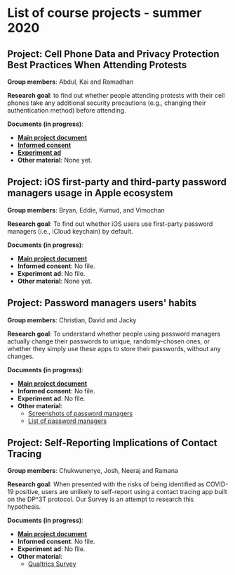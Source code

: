 
# List of course projects - summer 2020

## Project: Cell Phone Data and Privacy Protection Best Practices When Attending Protests

**Group members**: Abdul, Kai and Ramadhan

**Research goal**: to find out whether people attending protests with their cell phones take any additional security precautions (e.g., changing their authentication method) before attending.

**Documents (in progress)**:
- [**Main project document**](https://docs.google.com/document/d/1tBWRMS0xz1Q16NQmkDW-P79LRBPh6c5pHB4Hr9ZfH2g/edit?usp=sharing)
- [**Informed consent**](https://docs.google.com/document/d/1iRPOI0lMoJI6-yP8QTcyo91U_cGYBppfJ2nVlHtI9j4/edit?usp=sharing)
- [**Experiment ad**](https://docs.google.com/document/d/1yf06I6upAWCMuijCzX4wpB4cXdENFFophkp2bqlP4lU/edit?usp=sharing)
- **Other material**: None yet.



## Project: iOS first-party and third-party password managers usage in Apple ecosystem

**Group members**: Bryan, Eddie, Kumud, and Vimochan

**Research goal**: To find out whether iOS users use first-party password managers (i.e., iCloud keychain) by default.

**Documents (in progress)**:

- [**Main project document**](https://docs.google.com/document/d/112IFjrraeM0-MkxICwxx7fViW4EZK__x5SxsFvPltHg/edit?skip_itp2_check=true)
- **Informed consent**: No file.
- **Experiment ad**: No file.
- **Other material**: None yet.



## Project: Password managers users' habits

**Group members**: Christian, David and Jacky

**Research goal**: To understand whether people using password managers actually change their passwords to unique, randomly-chosen ones, or whether they simply use these apps to store their passwords, without any changes.

**Documents (in progress)**:
- [**Main project document**](https://docs.google.com/document/d/1PcKQS6WLADMc7Z-20VEEeBV1BkFKwFP-XWiuB2WX8cE/)
- **Informed consent**: No file.
- **Experiment ad**: No file.
- **Other material**:
	* [Screenshots of password managers](https://docs.google.com/document/d/18OQupG3eBOmBYJSOpbtzbVdTG7VgtXB5alBTo6WV8kw/)
	* [List of password managers](https://docs.google.com/spreadsheets/d/15pRoX49MkOVoM3aXq1mbRLdT7YeFzjmsfCVUXfnErOc/)



## Project: Self-Reporting Implications of Contact Tracing

**Group members**: Chukwunenye, Josh, Neeraj and Ramana

**Research goal**: When presented with the risks of being identified as COVID-19 positive, users are unlikely to self-report using a contact tracing app built on the DP^3T protocol. Our Survey is an attempt to research this hypothesis.

**Documents (in progress)**:
- [**Main project document**](https://docs.google.com/document/d/1FKP_jbdsaTcGE5-zU595v_sNa7HyTUPqbQH3p3oIKnc/edit?usp=sharing)
- **Informed consent**: No file.
- **Experiment ad**: No file.
- **Other material**: 
	* [Qualtrics Survey](https://berkeley.qualtrics.com/jfe/form/SV_0MlJxv4Vr8LNxEp)
